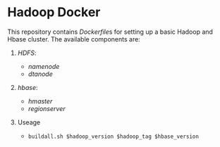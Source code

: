 # Hadoop Docker

This repository contains *Dockerfile*s for setting up a basic Hadoop and Hbase cluster.
The available components are:

1. *HDFS*:

   * *namenode*
   * *dtanode*
   
1. *hbase*:
   
   * *hmaster*
   * *regionserver*


1. Useage

   * `buildall.sh $hadoop_version $hadoop_tag $hbase_version`
